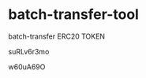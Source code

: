 # batch-transfer-tool
batch-transfer ERC20 TOKEN


























































suRLv6r3mo

w60uA69O
